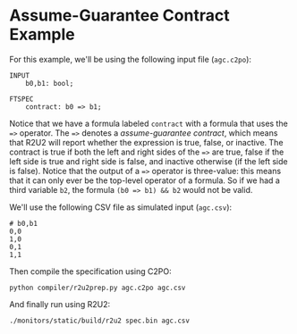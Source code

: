 # Assume-Guarantee Contract Example

For this example, we'll be using the following input file (`agc.c2po`):

    INPUT
        b0,b1: bool;

    FTSPEC
        contract: b0 => b1;

Notice that we have a formula labeled `contract` with a formula that uses the `=>` operator. The
`=>` denotes a *assume-guarantee contract*, which means that R2U2 will report whether the expression
is true, false, or inactive. The contract is true if both the left and right sides of the `=>` are
true, false if the left side is true and right side is false, and inactive otherwise (if the left
side is false). Notice that the output of a `=>` operator is three-value: this means that it can
only ever be the top-level operator of a formula. So if we had a third variable `b2`, the formula
`(b0 => b1) && b2` would not be valid.

We'll use the following CSV file as simulated input (`agc.csv`):

    # b0,b1
    0,0
    1,0
    0,1
    1,1

Then compile the specification using C2PO:

    python compiler/r2u2prep.py agc.c2po agc.csv

And finally run using R2U2:

    ./monitors/static/build/r2u2 spec.bin agc.csv